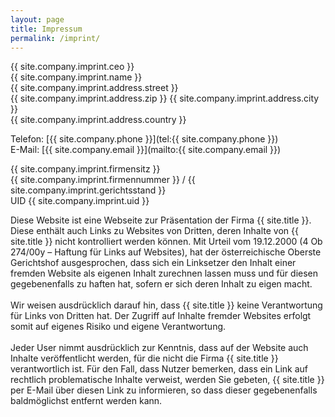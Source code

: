 ```yaml
---
layout: page
title: Impressum
permalink: /imprint/
---
```


{{ site.company.imprint.ceo }}<br>
{{ site.company.imprint.name }}<br>
{{ site.company.imprint.address.street }}<br>
{{ site.company.imprint.address.zip }} {{ site.company.imprint.address.city }}<br>
{{ site.company.imprint.address.country }}

Telefon: [{{ site.company.phone }}](tel:{{ site.company.phone }})<br>
E-Mail: [{{ site.company.email }}](mailto:{{ site.company.email }})

{{ site.company.imprint.firmensitz }}<br>
{{ site.company.imprint.firmennummer }} / {{ site.company.imprint.gerichtsstand }}<br>
UID {{ site.company.imprint.uid }}

Diese Website ist eine Webseite zur Präsentation der Firma {{ site.title }}. Diese enthält auch Links zu Websites von Dritten, deren Inhalte von {{ site.title }} nicht kontrolliert werden können. Mit Urteil vom 19.12.2000 (4 Ob 274/00y – Haftung für Links auf Websites), hat der österreichische Oberste Gerichtshof ausgesprochen, dass sich ein Linksetzer den Inhalt einer fremden Website als eigenen Inhalt zurechnen lassen muss und für diesen gegebenenfalls zu haften hat, sofern er sich deren Inhalt zu eigen macht.<br><br>
Wir weisen ausdrücklich darauf hin, dass {{ site.title }} keine Verantwortung für Links von Dritten hat. Der Zugriff auf Inhalte fremder Websites erfolgt somit auf eigenes Risiko und eigene Verantwortung.<br><br>
Jeder User nimmt ausdrücklich zur Kenntnis, dass auf der Website auch Inhalte veröffentlicht werden, für die nicht die Firma {{ site.title }} verantwortlich ist. Für den Fall, dass Nutzer bemerken, dass ein Link auf rechtlich problematische Inhalte verweist, werden Sie gebeten, {{ site.title }} per E-Mail über diesen Link zu informieren, so dass dieser gegebenenfalls baldmöglichst entfernt werden kann.
